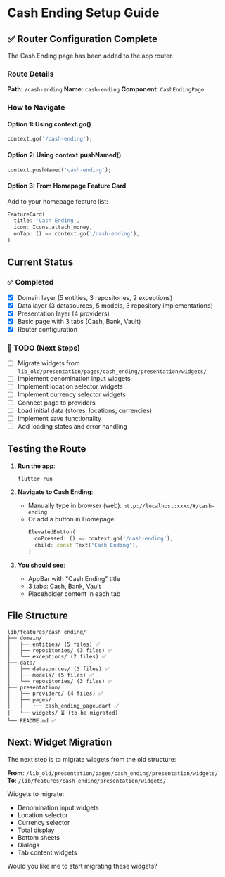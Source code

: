 # Cash Ending Setup Guide

## ✅ Router Configuration Complete

The Cash Ending page has been added to the app router.

### Route Details

**Path**: `/cash-ending`
**Name**: `cash-ending`
**Component**: `CashEndingPage`

### How to Navigate

#### Option 1: Using context.go()
```dart
context.go('/cash-ending');
```

#### Option 2: Using context.pushNamed()
```dart
context.pushNamed('cash-ending');
```

#### Option 3: From Homepage Feature Card
Add to your homepage feature list:
```dart
FeatureCard(
  title: 'Cash Ending',
  icon: Icons.attach_money,
  onTap: () => context.go('/cash-ending'),
)
```

## Current Status

### ✅ Completed
- [x] Domain layer (5 entities, 3 repositories, 2 exceptions)
- [x] Data layer (3 datasources, 5 models, 3 repository implementations)
- [x] Presentation layer (4 providers)
- [x] Basic page with 3 tabs (Cash, Bank, Vault)
- [x] Router configuration

### 🚧 TODO (Next Steps)
- [ ] Migrate widgets from `lib_old/presentation/pages/cash_ending/presentation/widgets/`
- [ ] Implement denomination input widgets
- [ ] Implement location selector widgets
- [ ] Implement currency selector widgets
- [ ] Connect page to providers
- [ ] Load initial data (stores, locations, currencies)
- [ ] Implement save functionality
- [ ] Add loading states and error handling

## Testing the Route

1. **Run the app**:
   ```bash
   flutter run
   ```

2. **Navigate to Cash Ending**:
   - Manually type in browser (web): `http://localhost:xxxx/#/cash-ending`
   - Or add a button in Homepage:
     ```dart
     ElevatedButton(
       onPressed: () => context.go('/cash-ending'),
       child: const Text('Cash Ending'),
     )
     ```

3. **You should see**:
   - AppBar with "Cash Ending" title
   - 3 tabs: Cash, Bank, Vault
   - Placeholder content in each tab

## File Structure

```
lib/features/cash_ending/
├── domain/
│   ├── entities/ (5 files) ✅
│   ├── repositories/ (3 files) ✅
│   └── exceptions/ (2 files) ✅
├── data/
│   ├── datasources/ (3 files) ✅
│   ├── models/ (5 files) ✅
│   └── repositories/ (3 files) ✅
├── presentation/
│   ├── providers/ (4 files) ✅
│   ├── pages/
│   │   └── cash_ending_page.dart ✅
│   └── widgets/ ⏳ (to be migrated)
└── README.md ✅
```

## Next: Widget Migration

The next step is to migrate widgets from the old structure:

**From**: `/lib_old/presentation/pages/cash_ending/presentation/widgets/`
**To**: `/lib/features/cash_ending/presentation/widgets/`

Widgets to migrate:
- Denomination input widgets
- Location selector
- Currency selector
- Total display
- Bottom sheets
- Dialogs
- Tab content widgets

Would you like me to start migrating these widgets?
